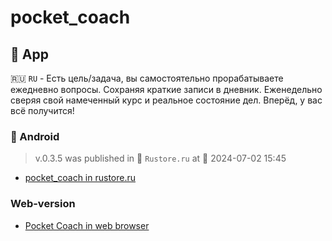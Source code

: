 # pocket_coach

## 📱 App

🇷🇺 `RU` - Есть цель/задача, вы самостоятельно прорабатываете ежедневно вопросы. Сохраняя краткие записи в дневник. Еженедельно сверяя свой намеченный курс и реальное состояние дел.
Вперёд, у вас всё получится!

### 🤖 Android

> v.0.3.5 was published in 📲 `Rustore.ru` at 📅 2024-07-02 15:45

- [pocket_coach in rustore.ru](https://www.rustore.ru/catalog/app/com.example.neo_pocket)

### Web-version

- [Pocket Coach in web browser](https://pocket.tw1.ru)
